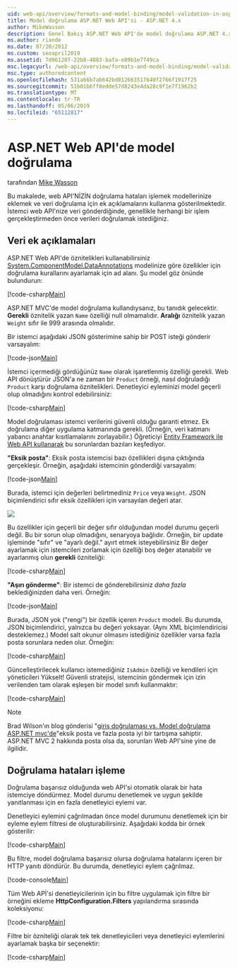 ```yaml
---
uid: web-api/overview/formats-and-model-binding/model-validation-in-aspnet-web-api
title: Model doğrulama ASP.NET Web API'si - ASP.NET 4.x
author: MikeWasson
description: Genel Bakış ASP.NET Web API'de model doğrulama ASP.NET 4.x.
ms.author: riande
ms.date: 07/20/2012
ms.custom: seoapril2019
ms.assetid: 7d061207-22b8-4883-bafa-e89b1e7749ca
msc.legacyurl: /web-api/overview/formats-and-model-binding/model-validation-in-aspnet-web-api
msc.type: authoredcontent
ms.openlocfilehash: 531a66b7ab642bd012663517640f2766f1917f25
ms.sourcegitcommit: 51b01b6ff8edde57d8243e4da28c9f1e7f1962b2
ms.translationtype: MT
ms.contentlocale: tr-TR
ms.lasthandoff: 05/06/2019
ms.locfileid: "65112817"
---
```

# <a name="model-validation-in-aspnet-web-api"></a>ASP.NET Web API'de model doğrulama

tarafından [Mike Wasson](https://github.com/MikeWasson)

Bu makalede, web API'NİZİN doğrulama hataları işlemek modellerinize eklemek ve veri doğrulama için ek açıklamalarını kullanma gösterilmektedir. İstemci web API'nize veri gönderdiğinde, genellikle herhangi bir işlem gerçekleştirmeden önce verileri doğrulamak istediğiniz. 

## <a name="data-annotations"></a>Veri ek açıklamaları

ASP.NET Web API'de öznitelikleri kullanabilirsiniz [System.ComponentModel.DataAnnotations](/dotnet/api/system.componentmodel.dataannotations) modelinize göre özellikler için doğrulama kurallarını ayarlamak için ad alanı. Şu model göz önünde bulundurun:

[!code-csharp[Main](model-validation-in-aspnet-web-api/samples/sample1.cs)]

ASP.NET MVC'de model doğrulama kullandıysanız, bu tanıdık gelecektir. **Gerekli** öznitelik yazan `Name` özelliği null olmamalıdır. **Aralığı** öznitelik yazan `Weight` sıfır ile 999 arasında olmalıdır.

Bir istemci aşağıdaki JSON gösterimine sahip bir POST isteği gönderir varsayalım:

[!code-json[Main](model-validation-in-aspnet-web-api/samples/sample2.json)]

İstemci içermediği gördüğünüz `Name` olarak işaretlenmiş özelliği gerekli. Web API dönüştürür JSON'a ne zaman bir `Product` örneği, nasıl doğruladığı `Product` karşı doğrulama öznitelikleri. Denetleyici eyleminizi model geçerli olup olmadığını kontrol edebilirsiniz:

[!code-csharp[Main](model-validation-in-aspnet-web-api/samples/sample3.cs)]

Model doğrulaması istemci verilerini güvenli olduğu garanti etmez. Ek doğrulama diğer uygulama katmanında gerekli. (Örneğin, veri katmanı yabancı anahtar kısıtlamalarını zorlayabilir.) Öğreticiyi [Entity Framework ile Web API kullanarak](../data/using-web-api-with-entity-framework/part-1.md) bu sorunlardan bazıları keşfediyor.

**"Eksik posta"**: Eksik posta istemcisi bazı özellikleri dışına çıktığında gerçekleşir. Örneğin, aşağıdaki istemcinin gönderdiği varsayalım:

[!code-json[Main](model-validation-in-aspnet-web-api/samples/sample4.json)]

Burada, istemci için değerleri belirtmediniz `Price` veya `Weight`. JSON biçimlendirici sıfır eksik özellikleri için varsayılan değeri atar.

![](model-validation-in-aspnet-web-api/_static/image1.png)

Bu özellikler için geçerli bir değer sıfır olduğundan model durumu geçerli değil. Bu bir sorun olup olmadığını, senaryoya bağlıdır. Örneğin, bir update işleminde "sıfır" ve "ayarlı değil." ayırt etmek isteyebilirsiniz Bir değer ayarlamak için istemcileri zorlamak için özelliği boş değer atanabilir ve ayarlanmış olun **gerekli** özniteliği:

[!code-csharp[Main](model-validation-in-aspnet-web-api/samples/sample5.cs?highlight=1-2)]

**"Aşırı gönderme"**: Bir istemci de gönderebilirsiniz *daha fazla* beklediğinizden daha veri. Örneğin:

[!code-json[Main](model-validation-in-aspnet-web-api/samples/sample6.json)]

Burada, JSON yok ("rengi") bir özellik içeren `Product` modeli. Bu durumda, JSON biçimlendirici, yalnızca bu değeri yoksayar. (Aynı XML biçimlendiricisi desteklemez.) Model salt okunur olmasını istediğiniz özellikler varsa fazla posta sorunlara neden olur. Örneğin:

[!code-csharp[Main](model-validation-in-aspnet-web-api/samples/sample7.cs)]

Güncelleştirilecek kullanıcı istemediğiniz `IsAdmin` özelliği ve kendileri için yöneticileri Yükselt! Güvenli stratejisi, istemcinin göndermek için izin verilenden tam olarak eşleşen bir model sınıfı kullanmaktır:

[!code-csharp[Main](model-validation-in-aspnet-web-api/samples/sample8.cs)]

> [!NOTE]
> Brad Wilson'ın blog gönderisi "[giriş doğrulaması vs. Model doğrulama ASP.NET mvc'de](http://bradwilson.typepad.com/blog/2010/01/input-validation-vs-model-validation-in-aspnet-mvc.html)"eksik posta ve fazla posta iyi bir tartışma sahiptir. ASP.NET MVC 2 hakkında posta olsa da, sorunları Web API'sine yine de ilgilidir.

## <a name="handling-validation-errors"></a>Doğrulama hataları işleme

Doğrulama başarısız olduğunda web API'si otomatik olarak bir hata istemciye döndürmez. Model durumu denetlemek ve uygun şekilde yanıtlanması için en fazla denetleyici eylemi var.

Denetleyici eylemini çağrılmadan önce model durumunu denetlemek için bir eyleme eylem filtresi de oluşturabilirsiniz. Aşağıdaki kodda bir örnek gösterilir:

[!code-csharp[Main](model-validation-in-aspnet-web-api/samples/sample9.cs)]

Bu filtre, model doğrulama başarısız olursa doğrulama hatalarını içeren bir HTTP yanıtı döndürür. Bu durumda, denetleyici eylem çağrılmaz.

[!code-console[Main](model-validation-in-aspnet-web-api/samples/sample10.cmd)]

Tüm Web APİ'si denetleyicilerinin için bu filtre uygulamak için filtre bir örneğini ekleme **HttpConfiguration.Filters** yapılandırma sırasında koleksiyonu:

[!code-csharp[Main](model-validation-in-aspnet-web-api/samples/sample11.cs)]

Filtre bir özniteliği olarak tek tek denetleyicileri veya denetleyici eylemlerini ayarlamak başka bir seçenektir:

[!code-csharp[Main](model-validation-in-aspnet-web-api/samples/sample12.cs)]
